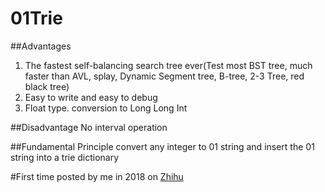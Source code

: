 # 01Trie

##Advantages

1. The fastest self-balancing search tree ever(Test most BST tree, much faster than AVL, splay, Dynamic Segment tree, B-tree, 2-3 Tree, red black tree)
2. Easy to write and easy to debug
3. Float type. conversion to Long Long Int

##Disadvantage
No interval operation

##Fundamental Principle
convert any integer to 01 string and insert the 01 string into a trie dictionary


#First time posted by me in 2018 on [Zhihu](https://www.zhihu.com/question/288096930/answer/459907566)
